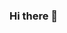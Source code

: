 ### Hi there 👋

<!--
**Glezzy/Glezzy** is a ✨ _special_ ✨ repository because its `README.md` (this file) appears on your GitHub profile.

Here are some ideas to get you started:

- 🔭 I’m currently working on learning C++
- 🌱 I’m about to graduate from The Tech Academy 
- 👯 My goal for 2020 is to find a software developer job! 
- 🤔 I’m looking for help with ideas to buff up my portfolio.
- 💬 Ask me about anything! Love to talk about and learn more from others about code.
- 📫 How to reach me: 
- ⚡ Fun fact: I love to run! Will be running the St. George Marathon on October 4th, 2020 :) 
-->
